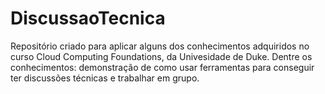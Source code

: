# DiscussaoTecnica
Repositório criado para aplicar alguns dos conhecimentos adquiridos no curso Cloud Computing Foundations, da Univesidade de Duke. Dentre os conhecimentos: demonstração de como usar ferramentas para conseguir ter discussões técnicas e trabalhar em grupo.
